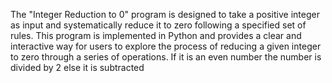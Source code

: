 The "Integer Reduction to 0" program is designed to take a positive integer as input and systematically reduce it to zero following a specified set of rules. 
This program is implemented in Python and provides a clear and interactive way for users to explore the process of reducing a given integer to zero through a series of operations.
If it is an even number the number is divided by 2 else it is subtracted 
